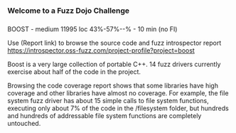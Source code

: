 ###
### Welcome to a Fuzz Dojo Challenge
###

BOOST - medium 11995 loc 43%-57%--% - 10 min (no FI)

Use (Report link) to browse the source code and fuzz introspector report https://introspector.oss-fuzz.com/project-profile?project=boost

Boost is a very large collection of portable C++.  14 fuzz drivers currently exercise about half of the code in the project.

Browsing the code coverage report shows that some libraries have high coverage and other libraries have almost no coverage.  For example, the file system fuzz driver has about 15 simple calls to file system functions, executing only about 7% of the code in the /filesystem  folder, but hundreds and hundreds of addressable file system functions are completely untouched.
